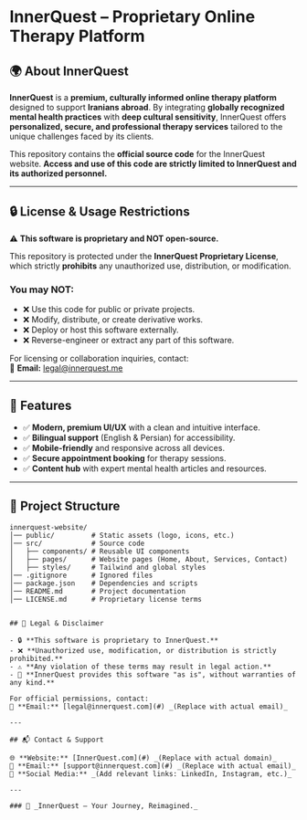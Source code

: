 # **InnerQuest – Proprietary Online Therapy Platform**  

## 🌍 About InnerQuest  
**InnerQuest** is a **premium, culturally informed online therapy platform** designed to support **Iranians abroad**. By integrating **globally recognized mental health practices** with **deep cultural sensitivity**, InnerQuest offers **personalized, secure, and professional therapy services** tailored to the unique challenges faced by its clients.

This repository contains the **official source code** for the InnerQuest website. **Access and use of this code are strictly limited to InnerQuest and its authorized personnel.**

---

## 🔒 License & Usage Restrictions  

⚠️ **This software is proprietary and NOT open-source.**  

This repository is protected under the **InnerQuest Proprietary License**, which strictly **prohibits** any unauthorized use, distribution, or modification.  

### **You may NOT:**  
- ❌ Use this code for public or private projects.  
- ❌ Modify, distribute, or create derivative works.  
- ❌ Deploy or host this software externally.  
- ❌ Reverse-engineer or extract any part of this software.  

For licensing or collaboration inquiries, contact:  
📧 **Email:** legal@innerquest.me 

---

## 🎯 Features  
- ✅ **Modern, premium UI/UX** with a clean and intuitive interface.  
- ✅ **Bilingual support** (English & Persian) for accessibility.  
- ✅ **Mobile-friendly** and responsive across all devices.  
- ✅ **Secure appointment booking** for therapy sessions.  
- ✅ **Content hub** with expert mental health articles and resources.  

---

## 📂 Project Structure  
```plaintext
innerquest-website/
│── public/         # Static assets (logo, icons, etc.)
│── src/            # Source code
│   ├── components/ # Reusable UI components
│   ├── pages/      # Website pages (Home, About, Services, Contact)
│   ├── styles/     # Tailwind and global styles
│── .gitignore      # Ignored files
│── package.json    # Dependencies and scripts
│── README.md       # Project documentation
│── LICENSE.md      # Proprietary license terms


## 📜 Legal & Disclaimer  

- 🔒 **This software is proprietary to InnerQuest.**  
- ❌ **Unauthorized use, modification, or distribution is strictly prohibited.**  
- ⚠️ **Any violation of these terms may result in legal action.**  
- 🛑 **InnerQuest provides this software "as is", without warranties of any kind.**  

For official permissions, contact:  
📧 **Email:** [legal@innerquest.com](#) _(Replace with actual email)_  

---

## 📬 Contact & Support  

🌐 **Website:** [InnerQuest.com](#) _(Replace with actual domain)_  
📧 **Email:** [support@innerquest.com](#) _(Replace with actual email)_  
📱 **Social Media:** _(Add relevant links: LinkedIn, Instagram, etc.)_  

---

### 🚀 _InnerQuest – Your Journey, Reimagined._
